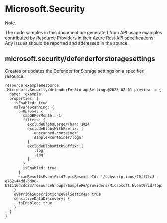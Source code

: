 # Microsoft.Security
  
> [!NOTE]
> The code samples in this document are generated from API usage examples contributed by Resource Providers in their [Azure Rest API specifications](https://github.com/Azure/azure-rest-api-specs). Any issues should be reported and addressed in the source.


## microsoft.security/defenderforstoragesettings

Creates or updates the Defender for Storage settings on a specified resource.
```bicep
resource exampleResource 'Microsoft.Security/defenderForStorageSettings@2025-02-01-preview' = {
  name: 'example'
  properties: {
    isEnabled: true
    malwareScanning: {
      onUpload: {
        capGBPerMonth: -1
        filters: {
          excludeBlobsLargerThan: 1024
          excludeBlobsWithPrefix: [
            'unscanned-container'
            'sample-container/logs'
          ]
          excludeBlobsWithSuffix: [
            '.log'
            '.jpg'
          ]
        }
        isEnabled: true
      }
      scanResultsEventGridTopicResourceId: '/subscriptions/20ff7fc3-e762-44dd-bd96-b71116dcdc23/resourceGroups/SampleRG/providers/Microsoft.EventGrid/topics/sampletopic'
    }
    overrideSubscriptionLevelSettings: true
    sensitiveDataDiscovery: {
      isEnabled: true
    }
  }
}
```
